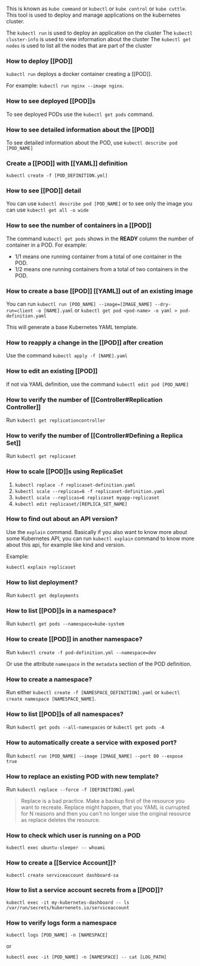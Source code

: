 This is known as `kube command` or `kubectl` or `kube control` or `kube cuttle`.
This tool is used to deploy and manage applications on the kubernetes cluster.

The `kubectl run` is used to deploy an application on the cluster
The `kubectl cluster-info` is used to view information about the cluster
The `kubectl get nodes` is used to list all the nodes that are part of the cluster

### How to deploy [[POD]]

`kubectl run`  deploys a docker container creating a [[POD]]. 

For example: `kubectl run nginx --image nginx`.

### How to see deployed [[POD]]s

To see deployed PODs use the `kubectl get pods` command.

### How to see detailed information about the [[POD]]

To see detailed information about the POD, use `kubectl describe pod [POD_NAME]`

### Create a [[POD]] with [[YAML]] definition

`kubectl create -f [POD_DEFINITION.yml]`

### How to see [[POD]] detail

You can use `kubectl describe pod [POD_NAME]` or to see only the image you can use `kubectl get all -o wide` 

### How to see the number of containers in a [[POD]]

The command `kubectl get pods` shows in the **READY** column the number of container in a POD. For example: 
* 1/1 means one running container from a total of one container in the POD. 
* 1/2 means one running containers from a total of two containers in the POD. 

### How to create a base [[POD]] [[YAML]] out of an existing image

You can run `kubectl run [POD_NAME] --image=[IMAGE_NAME] --dry-run=client -o [NAME].yaml` or `kubectl get pod <pod-name> -o yaml > pod-definition.yaml`

This will generate a base Kubernetes YAML template.

### How to reapply a change in the [[POD]] after creation

Use the command `kubectl apply -f [NAME].yaml`

### How to edit an existing [[POD]]

If not via YAML definition, use the command `kubectl edit pod [POD_NAME]`

### How to verify the number of [[Controller#Replication Controller]]

Run `kubectl get replicationcontroller`

### How to verify the number of [[Controller#Defining a Replica Set]]

Run `kubectl get replicaset`

### How to scale [[POD]]s using ReplicaSet

1. `kubectl replace -f replicaset-definition.yaml`
2. `kubectl scale --replicas=6 -f replicaset-definition.yaml`
3. `kubectl scale --replicas=6 replicaset myapp-replicaset`
4. `kubectl edit replicaset/[REPLICA_SET_NAME]`

### How to find out about an API version?

Use the `explain` command. Basically if you also want to know more about some Kubernetes API, you can run `kubectl explain` command to know more about this api, for example like kind and version. 

Example:

`kubectl explain replicaset`

### How to list deployment?

Run `kubectl get deployments`

### How to list [[POD]]s in a namespace?

Run `kubectl get pods --namespace=kube-system`

### How to create [[POD]] in another namespace?

Run `kubectl create -f pod-definition.yml --namespace=dev`

Or use the attribute `namespace` in the `metadata` section of the POD definition.

### How to create a namespace?

Run either `kubectl create -f [NAMESPACE_DEFINITION].yaml` or `kubectl create namespace [NAMESPACE_NAME]`.

### How to list [[POD]]s of all namespaces?

Run `kubectl get pods --all-namespaces` or `kubectl get pods -A`

### How to automatically create a service with exposed port?

Run `kubectl run [POD_NAME] --image [IMAGE_NAME] --port 80 --expose true`

### How to replace an existing POD with new template?

Run `kubectl replace --force -f [DEFINITION].yaml`

>  Replace is a bad practice. Make a backup first of the resource you want to recreate. Replace might happen, that you YAML is currupted for N reasons and then you can't no longer uise the original resource as replace deletes the resource.

### How to check which user is running on a POD

`kubectl exec ubuntu-sleeper -- whoami`

### How to create a [[Service Account]]?

`kubectl create serviceaccount dashboard-sa`

### How to list a service account secrets from a [[POD]]?

`kubectl exec -it my-kubernetes-dashboard -- ls /var/run/secrets/kubernenets.io/serviceaccount`

### How to verify logs form a namespace

`kubectl logs [POD_NAME] -n [NAMESPACE]`

or

`kubectl exec -it [POD_NAME] -n [NAMESPACE] -- cat [LOG_PATH]`
